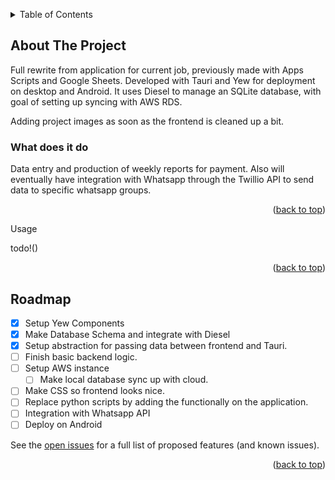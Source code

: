 <!-- Improved compatibility of back to top link: See: https://github.com/othneildrew/Best-README-Template/pull/73 -->
<a name="readme-top"></a>


<!-- TABLE OF CONTENTS -->
<details>
  <summary>Table of Contents</summary>
  <ol>
    <li>
      <a href="#about-the-project">About The Project</a>
      <ul>
        <li><a href="#built-with">Built With</a></li>
      </ul>
    </li>
    <li><a href="#usage">Usage</a></li>
    <li><a href="#roadmap">Roadmap</a></li>
    <li><a href="#license">License</a></li>
  </ol>
</details>

## About The Project

Full rewrite from application for current job, previously made with Apps Scripts and Google Sheets.
Developed with Tauri and Yew for deployment on desktop and Android.
It uses Diesel to manage an SQLite database, with goal of setting up syncing with AWS RDS.

Adding project images as soon as the frontend is cleaned up a bit.

### What does it do

Data entry and production of weekly reports for payment.
Also will eventually have integration with Whatsapp through the Twillio API to send data to specific whatsapp groups.


<p align="right">(<a href="#readme-top">back to top</a>)</p

## Usage

todo!()

<p align="right">(<a href="#readme-top">back to top</a>)</p>



## Roadmap

- [x] Setup Yew Components
- [x] Make Database Schema and integrate with Diesel
- [x] Setup abstraction for passing data between frontend and Tauri.
- [ ] Finish basic backend logic.
- [ ] Setup AWS instance
    - [ ] Make local database sync up with cloud.
- [ ] Make CSS so frontend looks nice.
- [ ] Replace python scripts by adding the functionally on the application.
- [ ] Integration with Whatsapp API
- [ ] Deploy on Android

See the [open issues](https://github.com/othneildrew/Best-README-Template/issues) for a full list of proposed features (and known issues).

<p align="right">(<a href="#readme-top">back to top</a>)</p>
